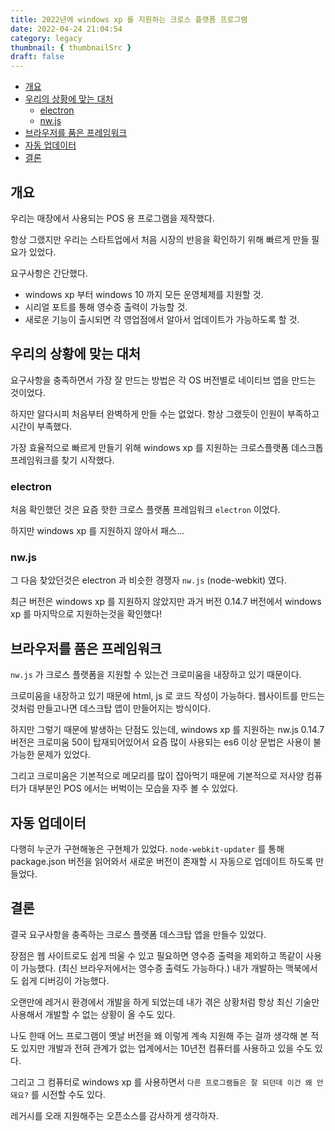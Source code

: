 ```yaml
---
title: 2022년에 windows xp 를 지원하는 크로스 플랫폼 프로그램 
date: 2022-04-24 21:04:54
category: legacy
thumbnail: { thumbnailSrc }
draft: false
---
```



- [개요](#개요)
- [우리의 상황에 맞는 대처](#우리의-상황에-맞는-대처)
  - [electron](#electron)
  - [nw.js](#nwjs)
- [브라우저를 품은 프레임워크](#브라우저를-품은-프레임워크)
- [자동 업데이터](#자동-업데이터)
- [결론](#결론)

## 개요

우리는 매장에서 사용되는 POS 용 프로그램을 제작했다.

항상 그랬지만 우리는 스타트업에서 처음 시장의 반응을 확인하기 위해 빠르게 만들 필요가 있었다.

요구사항은 간단했다.

- windows xp 부터 windows 10 까지 모든 운영체제를 지원할 것.
- 시리얼 포트를 통해 영수증 출력이 가능할 것.
- 새로운 기능이 출시되면 각 영업점에서 알아서 업데이트가 가능하도록 할 것.

## 우리의 상황에 맞는 대처

요구사항을 충족하면서 가장 잘 만드는 방법은 각 OS 버전별로 네이티브 앱을 만드는 것이었다.

하지만 알다시피 처음부터 완벽하게 만들 수는 없었다. 항상 그랬듯이 인원이 부족하고 시간이 부족했다.

가장 효율적으로 빠르게 만들기 위해 windows xp 를 지원하는 크로스플랫폼 데스크톱 프레임워크를 찾기 시작했다.

### electron

처음 확인했던 것은 요즘 핫한 크로스 플랫폼 프레임워크 `electron` 이었다.

하지만 windows xp 를 지원하지 않아서 패스...

### nw.js

그 다음 찾았던것은 electron 과 비슷한 경쟁자 `nw.js` (node-webkit) 였다.

최근 버전은 windows xp 를 지원하지 않았지만 과거 버전 0.14.7 버전에서 windows xp 를 마지막으로 지원하는것을 확인했다!

## 브라우저를 품은 프레임워크

`nw.js` 가 크로스 플랫폼을 지원할 수 있는건 크로미움을 내장하고 있기 때문이다.

크로미움을 내장하고 있기 때문에 html, js 로 코드 작성이 가능하다. 웹사이트를 만드는것처럼 만들고나면 데스크탑 앱이 만들어지는 방식이다.

하지만 그렇기 때문에 발생하는 단점도 있는데, windows xp 를 지원하는 nw.js 0.14.7 버전은 크로미움 50이 탑재되어있어서 요즘 많이 사용되는 es6 이상 문법은 사용이 불가능한 문제가 있었다.

그리고 크로미움은 기본적으로 메모리를 많이 잡아먹기 때문에 기본적으로 저사양 컴퓨터가 대부분인 POS 에서는 버벅이는 모습을 자주 볼 수 있었다.

## 자동 업데이터

다행히 누군가 구현해놓은 구현체가 있었다. `node-webkit-updater` 를 통해 package.json 버전을 읽어와서 새로운 버전이 존재할 시 자동으로 업데이트 하도록 만들었다.

## 결론

결국 요구사항을 충족하는 크로스 플랫폼 데스크탑 앱을 만들수 있었다.

장점은 웹 사이트로도 쉽게 띄울 수 있고 필요하면 영수증 출력을 제외하고 똑같이 사용이 가능했다. (최신 브라우저에서는 영수증 출력도 가능하다.) 내가 개발하는 맥북에서도 쉽게 디버깅이 가능했다.

오랜만에 레거시 환경에서 개발을 하게 되었는데 내가 겪은 상황처럼 항상 최신 기술만 사용해서 개발할 수 없는 상황이 올 수도 있다.

나도 한때 어느 프로그램이 옛날 버전을 왜 이렇게 계속 지원해 주는 걸까 생각해 본 적도 있지만 개발과 전혀 관계가 없는 업계에서는 10년전 컴퓨터를 사용하고 있을 수도 있다.

그리고 그 컴퓨터로 windows xp 를 사용하면서 `다른 프로그램들은 잘 되던데 이건 왜 안돼요?` 를 시전할 수도 있다.

레거시를 오래 지원해주는 오픈소스를 감사하게 생각하자.
